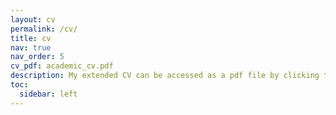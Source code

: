 ```yaml
---
layout: cv
permalink: /cv/
title: cv
nav: true
nav_order: 5
cv_pdf: academic_cv.pdf
description: My extended CV can be accessed as a pdf file by clicking the link beside.
toc:
  sidebar: left
---
```


